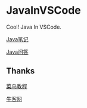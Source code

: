 # JavaInVSCode

Cool! Java In VSCode.

[Java笔记](https://github.com/Peefy/JavaInVSCode/tree/master/src/README.md)

[Java问答](https://github.com/Peefy/JavaInVSCode/tree/master/src/README_POINTS.md)

## Thanks

[菜鸟教程](http://www.runoob.com/)

[牛客网](https://www.nowcoder.com)
